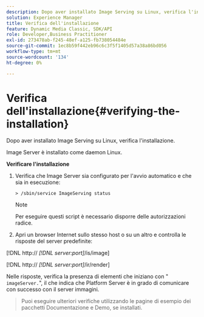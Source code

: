 ```yaml
---
description: Dopo aver installato Image Serving su Linux, verifica l'installazione.
solution: Experience Manager
title: Verifica dell'installazione
feature: Dynamic Media Classic, SDK/API
role: Developer,Business Practitioner
exl-id: 273478ab-f245-48ef-a125-fb738054484e
source-git-commit: 1ec8b59f442eb96c6c3f5f1405d57a38a86bd056
workflow-type: tm+mt
source-wordcount: '134'
ht-degree: 0%

---
```


# Verifica dell&#39;installazione{#verifying-the-installation}

Dopo aver installato Image Serving su Linux, verifica l&#39;installazione.

Image Server è installato come daemon Linux.

**Verificare l&#39;installazione**

1. Verifica che Image Server sia configurato per l&#39;avvio automatico e che sia in esecuzione:

   `> /sbin/service ImageServing status`

   >[!NOTE]
   >
   >Per eseguire questi script è necessario disporre delle autorizzazioni radice.

1. Apri un browser Internet sullo stesso host o su un altro e controlla le risposte del server predefinite:

[!DNL http:// *[!DNL server:port]*/is/image]

[!DNL http:// *[!DNL server:port]*/ir/render]

Nelle risposte, verifica la presenza di elementi che iniziano con &quot; `imageServer.`&quot;, il che indica che Platform Server è in grado di comunicare con successo con il server immagini.
>Puoi eseguire ulteriori verifiche utilizzando le pagine di esempio dei pacchetti Documentazione e Demo, se installati.
